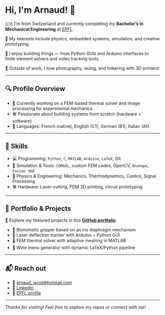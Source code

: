 # Hi, I'm Arnaud! 👋

🇨🇭 I'm from Switzerland and currently completing my **Bachelor’s in Mechanical Engineering** at [EPFL](https://www.epfl.ch/en/).

🚀 My interests include physics, embedded systems, simulation, and creative prototyping.

🔧 I enjoy building things — from Python GUIs and Arduino interfaces to finite element solvers and video tracking tools.

📸 Outside of work, I love photography, skiing, and tinkering with 3D printers!

---

## 🔍 Profile Overview

- 🧠 Currently working on a FEM-based thermal solver and image processing for experimental mechanics
- 🛠️ Passionate about building systems from scratch (hardware + software)
- 💬 Languages: French (native), English (C1), German (B1), Italian (A1)

---

## 🧰 Skills

- 💻 Programming: `Python`, `C`, `MATLAB`, `Arduino`, `LaTeX`, Git  
- 🧪 Simulation & Tools: `COMSOL`, custom FEM codes, OpenCV, `Onshape`, `Fusion 360`  
- 🔬 Physics & Engineering: Mechanics, Thermodynamics, Control, Signal Processing  
- 🛠️ Hardware: Laser-cutting, FDM 3D printing, circuit prototyping

---

## 📁 Portfolio & Projects

📂 Explore my featured projects in this [**GitHub portfolio**](https://github.com/arnaud-jacot/portfolio):
- 🤖 Biomimetic gripper based on an iris diaphragm mechanism
- 🔬 Laser deflection tracker with Arduino + Python GUI
- 🌡️ FEM thermal solver with adaptive meshing in MATLAB
- 🍷 Wine menu generator with dynamic LaTeX/Python pipeline

---

## 📬 Reach out

- 📧 [arnaud_jacot@hotmail.com](mailto:arnaud_jacot@hotmail.com)
- 🔗 [LinkedIn](https://www.linkedin.com/in/arnaud-v-026612100)
- 🏫 [EPFL profile](https://www.epfl.ch/en)

---

_Thanks for visiting! Feel free to explore my repos or connect with me!_
